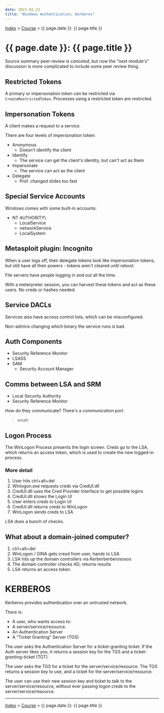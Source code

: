 ```yaml
---
date: 2021-02-22
title: "Windows Authentication; Kerberos"
---
```


[Index](../../../index.md) > [Course](./index.md) > {{ page.date }}: {{ page.title }}

# {{ page.date }}: {{ page.title }}

Source summary peer-review is *canceled*, but now the "next module's" discussion is more complicated to include some peer review thing.

## Restricted Tokens

A primary or impersonation token can be restricted via `CreateRestrictedToken`. Processes using a restricted token are restricted.

## Impersonation Tokens

A client makes a request to a service.

There are four levels of impersonation token:

- Anonymous
    - Doesn't identify the client
- Identify
    - The service can get the client's identity, but can't act as them
- Impersonate
    - The service can act as the client
- Delegate
    - Prof. changed slides too fast

## Special Service Accounts

Windows comes with some built-in accounts:

- NT AUTHORITY\
    - LocalService
    - networkService
    - LocalSystem

## Metasploit plugin: Incognito

When a user logs off, their delegate tokens look like impersonation tokens, but still have all their powers - tokens aren't cleared until reboot.

File servers have people logging in and out all the time.

With a meterpreter session, you can harvest these tokens and act as these users. No creds or hashes needed.

## Service DACLs

Services also have access control lists, which can be misconfigured.

Non-admins changing which binary the service runs is bad.

## Auth Components

- Security Reference Monitor
- LSASS
- SAM
    - Security Account Manager

## Comms between LSA and SRM

- Local Security Authority
- Security Reference Monitor

How do they communicate? There's a *communication port*.

> woah

## Logon Process

The WinLogon Process presents the login screen. Creds go to the LSA, which returns an access token, which is used to create the new logged-in process.

### More detail

1. User hits ctrl+alt+del
2. Winlogon.exe requests creds via CredUI.dll
3. CredUI.dll uses the Cred Provider Interface to get possible logins
3. CredUI.dll shows the Login UI
4. User enters creds to Login UI
5. CredUI.dll returns creds to WinLogon
5. WinLogon sends creds to LSA

LSA does a bunch of checks.

## What about a domain-joined computer?

1. ctrl+alt+del
2. WinLogon / GINA gets cresd from user, hands to LSA
3. LSA hits up the domain controllers via Kerberberberososos
4. The domain controller checks AD, returns results
5. LSA returns an access token.

# KERBEROS

Kerberos provides authentication over an untrusted network.

There is:

- A user, who wants access to:
- A server/service/resource.
- An Authentication Server
- A "Ticket Granting" Server (TGS)

The user asks the Authentication Server for a ticket-granting ticket. If the Auth server likes you, it returns a session key for the TGS and a ticket-granting-ticket (TGT).

The user asks the TGS for a ticket for the server/service/resource. The TGS returns a session key to use, and a ticket for the server/service/resource.

The user can use their new session key and ticket to talk to the server/service/resource, without ever passing logon creds to the server/service/resource.



---

[Index](../../../index.md) > [Course](./index.md) > {{ page.date }}: {{ page.title }}
